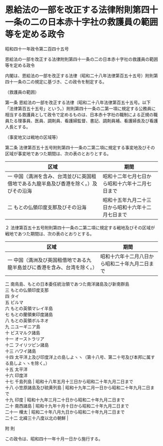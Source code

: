 # 恩給法の一部を改正する法律附則第四十一条の二の日本赤十字社の救護員の範囲等を定める政令

昭和四十一年政令第二百四十五号

恩給法の一部を改正する法律附則第四十一条の二の日本赤十字社の救護員の範囲等を定める政令

内閣は、恩給法の一部を改正する法律（昭和二十八年法律第百五十五号）附則第四十一条の二の規定に基づき、この政令を制定する。

（救護員の範囲）

第一条 恩給法の一部を改正する法律（昭和二十八年法律第百五十五号。以下「法律第百五十五号」という。）附則第四十一条の二第一項に規定する公務員に相当する救護員として政令で定めるものは、日本赤十字社の職制による正規の職員たる理事員、医員、調剤員、看護婦監督、書記、調剤員補、看護婦長及び看護人長とする。

（事変地又は戦地の区域等）

第二条 法律第百五十五号附則第四十一条の二第二項に規定する事変地及びその区域が事変地であつた期間は、次の表のとおりとする。

区域 | 期間  
---|---  
一 中国（満洲を含み、台湾並びに英国租借地である九龍半島及び香港を除く。）及びその沿海 | 昭和十二年七月七日から昭和十六年十二月七日まで  
二 もとの仏領印度支那及びその沿海 | 昭和十五年九月二十三日から昭和十六年十二月七日まで  
  
２ 法律第百五十五号附則第四十一条の二第二項に規定する戦地及びその区域が戦地であつた期間は、次の表のとおりとする。

区域 | 期間  
---|---  
一 中国（満洲及び英国租借地である九龍半島並びに香港を含み、台湾を除く。） | 昭和十六年十二月八日から昭和二十年九月二日まで  
二 南鳥島、もとの日本委任統治領であつた南洋諸島及び新南群島  
三 もとの仏領印度支那  
四 タイ  
五 ビルマ  
六 もとの英領マレイ半島  
七 もとの蘭領東印度諸島  
八 もとの英領ボルネオ  
九 ニユーギニア島  
十 ビスマルク諸島  
十一 オーストラリア  
十二 フイリツピン諸島  
十三 ハワイ諸島  
十四 太平洋上及び印度洋上の島しよヽヽ（第十八号、第二十号及び本邦に属する島しよヽヽを除く。）  
十五 太平洋  
十六 印度洋  
十七 千島列島 | 昭和十八年五月十三日から昭和二十年九月二日まで  
十八 小笠原諸島及び硫黄列島 | 昭和十九年二月一日から昭和二十年九月二日まで  
十九 印度 | 昭和十九年三月二十日から昭和二十年九月二日まで  
二十 南西諸島 | 昭和十九年十月十日から昭和二十年九月二日まで  
二十一 樺太 | 昭和二十年八月九日から昭和二十年九月二日まで  
二十二 北緯三十八度以北の朝鮮 |   
  
附 則

この政令は、昭和四十一年十月一日から施行する。
